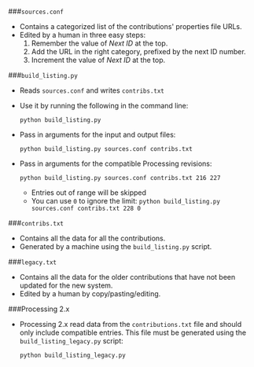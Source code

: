 ###`sources.conf`
* Contains a categorized list of the contributions' properties file URLs.
* Edited by a human in three easy steps:
    1. Remember the value of _Next ID_ at the top.
	1. Add the URL in the right category, prefixed by the next ID number.
	1. Increment the value of _Next ID_ at the top.

###`build_listing.py`
* Reads `sources.conf` and writes `contribs.txt`
* Use it by running the following in the command line:

	```
	python build_listing.py
	```

* Pass in arguments for the input and output files:

	```
	python build_listing.py sources.conf contribs.txt
	```

* Pass in arguments for the compatible Processing revisions: 

	```
	python build_listing.py sources.conf contribs.txt 216 227
	```

	* Entries out of range will be skipped
	* You can use `0` to ignore the limit: `python build_listing.py sources.conf contribs.txt 228 0`

###`contribs.txt`
* Contains all the data for all the contributions.
* Generated by a machine using the `build_listing.py` script.

###`legacy.txt`
* Contains all the data for the older contributions that have not been updated for the new system.
* Edited by a human by copy/pasting/editing.

###Processing 2.x
* Processing 2.x read data from the `contributions.txt` file and should only include compatible entries. This file must be generated using the `build_listing_legacy.py` script:

	```
	python build_listing_legacy.py
	```
